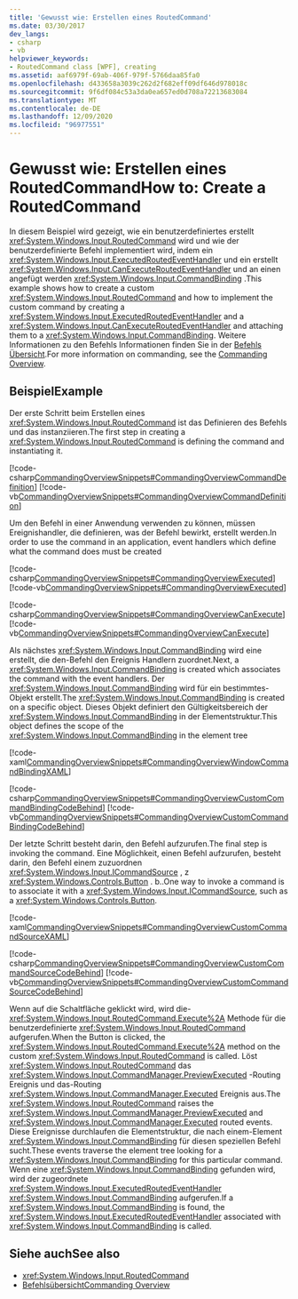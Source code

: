 ```yaml
---
title: 'Gewusst wie: Erstellen eines RoutedCommand'
ms.date: 03/30/2017
dev_langs:
- csharp
- vb
helpviewer_keywords:
- RoutedCommand class [WPF], creating
ms.assetid: aaf6979f-69ab-406f-979f-5766daa85fa0
ms.openlocfilehash: d433658a3039c262d2f682eff09df646d978018c
ms.sourcegitcommit: 9f6df084c53a3da0ea657ed0d708a72213683084
ms.translationtype: MT
ms.contentlocale: de-DE
ms.lasthandoff: 12/09/2020
ms.locfileid: "96977551"
---
```

# <a name="how-to-create-a-routedcommand"></a><span data-ttu-id="9f496-102">Gewusst wie: Erstellen eines RoutedCommand</span><span class="sxs-lookup"><span data-stu-id="9f496-102">How to: Create a RoutedCommand</span></span>
<span data-ttu-id="9f496-103">In diesem Beispiel wird gezeigt, wie ein benutzerdefiniertes erstellt <xref:System.Windows.Input.RoutedCommand> wird und wie der benutzerdefinierte Befehl implementiert wird, indem ein <xref:System.Windows.Input.ExecutedRoutedEventHandler> und ein erstellt <xref:System.Windows.Input.CanExecuteRoutedEventHandler> und an einen angefügt werden <xref:System.Windows.Input.CommandBinding> .</span><span class="sxs-lookup"><span data-stu-id="9f496-103">This example shows how to create a custom <xref:System.Windows.Input.RoutedCommand> and how to implement the custom command by creating a <xref:System.Windows.Input.ExecutedRoutedEventHandler> and a <xref:System.Windows.Input.CanExecuteRoutedEventHandler> and attaching them to a <xref:System.Windows.Input.CommandBinding>.</span></span>  <span data-ttu-id="9f496-104">Weitere Informationen zu den Befehls Informationen finden Sie in der [Befehls Übersicht](commanding-overview.md).</span><span class="sxs-lookup"><span data-stu-id="9f496-104">For more information on commanding, see the [Commanding Overview](commanding-overview.md).</span></span>  
  
## <a name="example"></a><span data-ttu-id="9f496-105">Beispiel</span><span class="sxs-lookup"><span data-stu-id="9f496-105">Example</span></span>  
 <span data-ttu-id="9f496-106">Der erste Schritt beim Erstellen eines <xref:System.Windows.Input.RoutedCommand> ist das Definieren des Befehls und das instanziieren.</span><span class="sxs-lookup"><span data-stu-id="9f496-106">The first step in creating a <xref:System.Windows.Input.RoutedCommand> is defining the command and instantiating it.</span></span>  
  
 [!code-csharp[CommandingOverviewSnippets#CommandingOverviewCommandDefinition](~/samples/snippets/csharp/VS_Snippets_Wpf/CommandingOverviewSnippets/CSharp/Window1.xaml.cs#commandingoverviewcommanddefinition)]
 [!code-vb[CommandingOverviewSnippets#CommandingOverviewCommandDefinition](~/samples/snippets/visualbasic/VS_Snippets_Wpf/CommandingOverviewSnippets/visualbasic/window1.xaml.vb#commandingoverviewcommanddefinition)]  
  
 <span data-ttu-id="9f496-107">Um den Befehl in einer Anwendung verwenden zu können, müssen Ereignishandler, die definieren, was der Befehl bewirkt, erstellt werden.</span><span class="sxs-lookup"><span data-stu-id="9f496-107">In order to use the command in an application, event handlers which define what the command does must be created</span></span>  
  
 [!code-csharp[CommandingOverviewSnippets#CommandingOverviewExecuted](~/samples/snippets/csharp/VS_Snippets_Wpf/CommandingOverviewSnippets/CSharp/Window1.xaml.cs#commandingoverviewexecuted)]
 [!code-vb[CommandingOverviewSnippets#CommandingOverviewExecuted](~/samples/snippets/visualbasic/VS_Snippets_Wpf/CommandingOverviewSnippets/visualbasic/window1.xaml.vb#commandingoverviewexecuted)]  
  
 [!code-csharp[CommandingOverviewSnippets#CommandingOverviewCanExecute](~/samples/snippets/csharp/VS_Snippets_Wpf/CommandingOverviewSnippets/CSharp/Window1.xaml.cs#commandingoverviewcanexecute)]
 [!code-vb[CommandingOverviewSnippets#CommandingOverviewCanExecute](~/samples/snippets/visualbasic/VS_Snippets_Wpf/CommandingOverviewSnippets/visualbasic/window1.xaml.vb#commandingoverviewcanexecute)]  
  
 <span data-ttu-id="9f496-108">Als nächstes  <xref:System.Windows.Input.CommandBinding> wird eine erstellt, die den-Befehl den Ereignis Handlern zuordnet.</span><span class="sxs-lookup"><span data-stu-id="9f496-108">Next, a  <xref:System.Windows.Input.CommandBinding> is created which associates the command with the event handlers.</span></span> <span data-ttu-id="9f496-109">Der <xref:System.Windows.Input.CommandBinding> wird für ein bestimmtes-Objekt erstellt.</span><span class="sxs-lookup"><span data-stu-id="9f496-109">The <xref:System.Windows.Input.CommandBinding> is created on a specific object.</span></span>  <span data-ttu-id="9f496-110">Dieses Objekt definiert den Gültigkeitsbereich der <xref:System.Windows.Input.CommandBinding> in der Elementstruktur.</span><span class="sxs-lookup"><span data-stu-id="9f496-110">This object defines the scope of the <xref:System.Windows.Input.CommandBinding> in the element tree</span></span>  
  
 [!code-xaml[CommandingOverviewSnippets#CommandingOverviewWindowCommandBindingXAML](~/samples/snippets/csharp/VS_Snippets_Wpf/CommandingOverviewSnippets/CSharp/Window1.xaml#commandingoverviewwindowcommandbindingxaml)]  
  
 [!code-csharp[CommandingOverviewSnippets#CommandingOverviewCustomCommandBindingCodeBehind](~/samples/snippets/csharp/VS_Snippets_Wpf/CommandingOverviewSnippets/CSharp/Window1.xaml.cs#commandingoverviewcustomcommandbindingcodebehind)]
 [!code-vb[CommandingOverviewSnippets#CommandingOverviewCustomCommandBindingCodeBehind](~/samples/snippets/visualbasic/VS_Snippets_Wpf/CommandingOverviewSnippets/visualbasic/window1.xaml.vb#commandingoverviewcustomcommandbindingcodebehind)]  
  
 <span data-ttu-id="9f496-111">Der letzte Schritt besteht darin, den Befehl aufzurufen.</span><span class="sxs-lookup"><span data-stu-id="9f496-111">The final step is invoking the command.</span></span>  <span data-ttu-id="9f496-112">Eine Möglichkeit, einen Befehl aufzurufen, besteht darin, den Befehl einem zuzuordnen <xref:System.Windows.Input.ICommandSource> , z <xref:System.Windows.Controls.Button> . b..</span><span class="sxs-lookup"><span data-stu-id="9f496-112">One way to invoke a command is to associate it with a <xref:System.Windows.Input.ICommandSource>, such as a <xref:System.Windows.Controls.Button>.</span></span>  
  
 [!code-xaml[CommandingOverviewSnippets#CommandingOverviewCustomCommandSourceXAML](~/samples/snippets/csharp/VS_Snippets_Wpf/CommandingOverviewSnippets/CSharp/Window1.xaml#commandingoverviewcustomcommandsourcexaml)]  
  
 [!code-csharp[CommandingOverviewSnippets#CommandingOverviewCustomCommandSourceCodeBehind](~/samples/snippets/csharp/VS_Snippets_Wpf/CommandingOverviewSnippets/CSharp/Window1.xaml.cs#commandingoverviewcustomcommandsourcecodebehind)]
 [!code-vb[CommandingOverviewSnippets#CommandingOverviewCustomCommandSourceCodeBehind](~/samples/snippets/visualbasic/VS_Snippets_Wpf/CommandingOverviewSnippets/visualbasic/window1.xaml.vb#commandingoverviewcustomcommandsourcecodebehind)]  
  
 <span data-ttu-id="9f496-113">Wenn auf die Schaltfläche geklickt wird, wird die- <xref:System.Windows.Input.RoutedCommand.Execute%2A> Methode für die benutzerdefinierte <xref:System.Windows.Input.RoutedCommand> aufgerufen.</span><span class="sxs-lookup"><span data-stu-id="9f496-113">When the Button is clicked, the <xref:System.Windows.Input.RoutedCommand.Execute%2A> method on the custom <xref:System.Windows.Input.RoutedCommand> is called.</span></span>  <span data-ttu-id="9f496-114">Löst <xref:System.Windows.Input.RoutedCommand> das <xref:System.Windows.Input.CommandManager.PreviewExecuted> -Routing Ereignis und das-Routing <xref:System.Windows.Input.CommandManager.Executed> Ereignis aus.</span><span class="sxs-lookup"><span data-stu-id="9f496-114">The <xref:System.Windows.Input.RoutedCommand> raises the <xref:System.Windows.Input.CommandManager.PreviewExecuted> and <xref:System.Windows.Input.CommandManager.Executed> routed events.</span></span>  <span data-ttu-id="9f496-115">Diese Ereignisse durchlaufen die Elementstruktur, die nach einem-Element <xref:System.Windows.Input.CommandBinding> für diesen speziellen Befehl sucht.</span><span class="sxs-lookup"><span data-stu-id="9f496-115">These events traverse the element tree looking for a <xref:System.Windows.Input.CommandBinding> for this particular command.</span></span>  <span data-ttu-id="9f496-116">Wenn eine <xref:System.Windows.Input.CommandBinding> gefunden wird, wird der zugeordnete <xref:System.Windows.Input.ExecutedRoutedEventHandler> <xref:System.Windows.Input.CommandBinding> aufgerufen.</span><span class="sxs-lookup"><span data-stu-id="9f496-116">If a <xref:System.Windows.Input.CommandBinding> is found, the <xref:System.Windows.Input.ExecutedRoutedEventHandler> associated with <xref:System.Windows.Input.CommandBinding> is called.</span></span>  
  
## <a name="see-also"></a><span data-ttu-id="9f496-117">Siehe auch</span><span class="sxs-lookup"><span data-stu-id="9f496-117">See also</span></span>

- <xref:System.Windows.Input.RoutedCommand>
- [<span data-ttu-id="9f496-118">Befehlsübersicht</span><span class="sxs-lookup"><span data-stu-id="9f496-118">Commanding Overview</span></span>](commanding-overview.md)
